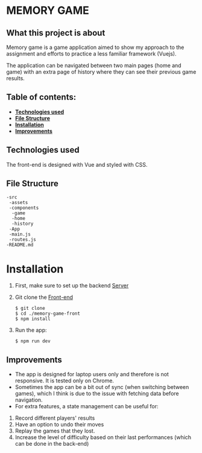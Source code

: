 # MEMORY GAME

## What this project is about

Memory game is a game application aimed to show my approach to the assignment and efforts to practice a less familiar framework (Vuejs).

The application can be navigated between two main pages (home and game) with an extra page of history where they can see their previous game results.

## Table of contents:

- **[Technologies used](#technologies-used)**
- **[File Structure](#file-structure)**
- **[Installation](#installation)**
- **[Improvements](#improvements)**

## Technologies used

The front-end is designed with Vue and styled with CSS.

## File Structure

```
-src
 -assets
 -components
  -game
  -home
  -history
 -App
 -main.js
 -routes.js
-README.md
```

# Installation

1. First, make sure to set up the backend [Server](https://github.com/dung-phan/memory-game-server)

2. Git clone the [Front-end](https://github.com/dung-phan/memory-game-front)

   ```
   $ git clone
   $ cd ./memory-game-front
   $ npm install
   ```

3. Run the app:
   ```
   $ npm run dev
   ```

## Improvements

- The app is designed for laptop users only and therefore is not responsive. It is tested only on Chrome.
- Sometimes the app can be a bit out of sync (when switching between games), which I think is due to the issue with fetching data before navigation.
- For extra features, a state management can be useful for:

1. Record different players' results
2. Have an option to undo their moves
3. Replay the games that they lost.
4. Increase the level of difficulty based on their last performances (which can be done in the back-end)

